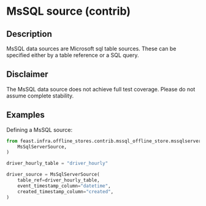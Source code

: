 # MsSQL source (contrib)

## Description

MsSQL data sources are Microsoft sql table sources.
These can be specified either by a table reference or a SQL query.

## Disclaimer

The MsSQL data source does not achieve full test coverage.
Please do not assume complete stability.

## Examples

Defining a MsSQL source:

```python
from feast.infra.offline_stores.contrib.mssql_offline_store.mssqlserver_source import (
    MsSqlServerSource,
)

driver_hourly_table = "driver_hourly"

driver_source = MsSqlServerSource(
    table_ref=driver_hourly_table,
    event_timestamp_column="datetime",
    created_timestamp_column="created",
)
```
